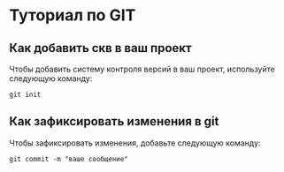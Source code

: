 # Туториал по GIT

## Как добавить скв в ваш проект

Чтобы добавить систему контроля версий в ваш проект, используйте следующую команду:

```
git init
```

## Как зафиксировать изменения в git

Чтобы зафиксировать изменения, добавьте следующую команду:
```
git commit -m "ваше сообщение"
```
